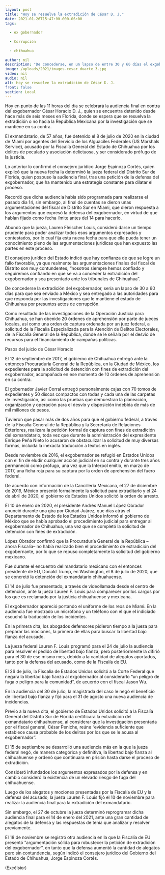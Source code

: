 ```yaml
---
layout: post
title: "Hoy se resuelve la extradición de César D. J."
date: 2021-01-26T15:47:00.000-06:00
tags:
  
  - ex gobernador
  
  - Corrupción
  
  - chihuahua
  
author: nil
description: "De concederse, en un lapso de entre 30 y 60 días el exgobernador sería enviado a México"
image: /uploads/2021/images-cesar_duarte_3.jpg
video: nil
audio: nil
alt: Hoy se resuelve la extradición de César D. J.
front: false
section: Local
---
```


Hoy en punto de las 11 horas del día se celebrará la audiencia final en contra del exgobernador César Horacio D. J., quien se encuentra detenido desde hace más de seis meses en Florida, donde se espera que se resuelva la extradición o no hacia la República Mexicana por la investigación que se mantiene en su contra.

El exmandatario, de 57 años, fue detenido el 8 de julio de 2020 en la ciudad de Miami por agentes del Servicio de los Alguaciles Federales (US Marshals Service), acusado por la Fiscalía General del Estado de Chihuahua por los delitos de peculado y asociación delictuosa, y ser considerado prófugo de la justicia.

Lo anterior lo confirmó el consejero jurídico Jorge Espinoza Cortés, quien explicó que la nueva fecha la determinó la jueza federal del Distrito Sur de Florida, quien pospuso la audiencia final, tras una petición de la defensa del exgobernador, que ha mantenido una estrategia constante para dilatar el proceso.

Recordó que dicha audiencia había sido programada para realizarse el pasado día 14, sin embargo, al final de cuentas se dieron unas argumentaciones del fiscal de Distrito Sur en Miami, que dieron respuesta a los argumentos que expresó la defensa del exgobernador, en virtud de que habían fijado como fecha límite antes del 14 para hacerlo.

Abundó que la jueza, Lauren Fleischer Louis, consideró darse un tiempo prudente para poder analizar todos esos argumentos expresados y contestados, por lo cual fija esta nueva fecha para que ella pueda tener un conocimiento pleno de las argumentaciones jurídicas que han expuesto las partes en este proceso.

El consejero jurídico del Estado indicó que hay confianza de que se logre un fallo favorable, ya que realmente las argumentaciones finales del fiscal de Distrito son muy contundentes, “nosotros siempre hemos confiado y seguiremos confiando en que se va a conceder la extradición del exgobernador y sea presentado ante los tribunales de Chihuahua”.

De concederse la extradición del exgobernador, sería un lapso de 30 a 60 días para que sea enviado a México y sea entregado a las autoridades para que responda por las investigaciones que le mantiene el estado de Chihuahua por presuntos actos de corrupción.

Como resultado de las investigaciones de la Operación Justicia para Chihuahua, se han obenido 20 órdenes de aprehensión por parte de jueces locales, así como una orden de captura ordenada por un juez federal, a solicitud de la Fiscalía Especializada para la Atención de Delitos Electorales, de la Fiscalía General de la República, donde se le señala por el desvío de recursos para el financiamiento de campañas políticas.

Pasos del juicio de César Horacio

El 12 de septiembre de 2017, el gobierno de Chihuahua entregó ante la entonces Procuraduría General de la República, en la Ciudad de México, los expedientes para la solicitud de detención con fines de extradición del exgobernador, acompañada en ese momento de 10 órdenes de aprehensión en su contra.

El gobernador Javier Corral entregó personalmente cajas con 70 tomos de expedientes y 50 discos compactos con todas y cada una de las carpetas de investigación, así como las pruebas que demuestran la planeación, organización y operación para el desvío y disposición indebida de más de mil millones de pesos.

Tuvieron que pasar más de dos años para que el gobierno federal, a través de la Fiscalía General de la República y la Secretaría de Relaciones Exteriores, realizara la petición formal de captura con fines de extradición del exmandatario, toda vez que durante la administración del expresidente Enrique Peña Nieto lo acusaron de obstaculizar la solicitud de muy diversas formas, incluida la inexacta traducción a textos en inglés.

Desde noviembre de 2016, el exgobernador se refugió en Estados Unidos con el fin de eludir cualquier acción judicial en su contra y durante tres años permaneció como prófugo, una vez que la Interpol emitió, en marzo de 2017, una ficha roja para su captura por la orden de aprehensión del fuero federal.

De acuerdo con información de la Cancillería Mexicana, el 27 de diciembre de 2019, México presentó formalmente la solicitud para extraditarlo y el 24 de abril de 2020, el gobierno de Estados Unidos solicitó la orden de arresto.

El 10 de enero de 2020, el presidente Andrés Manuel López Obrador anunció durante una gira por Ciudad Juárez, que días atrás el Departamento de Estado de los Estados Unidos informó al gobierno de México que se había aprobado el procedimiento judicial para entregar al exgobernador de Chihuahua, una vez que se completó la solicitud de detención con fines de extradición.

López Obrador confirmó que la Procuraduría General de la República –ahora Fiscalía– no había realizado bien el procedimiento de extradición del exgobernante, por lo que se repuso completamente la solicitud del gobierno mexicano.

Fue durante el encuentro del mandatario mexicano con el entonces presidente de EU, Donald Trump, en Washington, el 8 de julio de 2020, que se concretó la detención del exmandatario chihuahuense.

El 14 de julio fue presentado, a través de videollamada desde el centro de detención, ante la jueza Lauren F. Louis para comparecer por los cargos por los que es reclamado por la justicia chihuahuense y mexicana.

El exgobernador apareció portando el uniforme de los reos de Miami. En la audiencia fue mostrado un micrófono y un teléfono con el que el indiciado escuchó la traducción de los incidentes.

En la primera cita, los abogados defensores pidieron tiempo a la jueza para preparar las mociones, la primera de ellas para buscar la libertad bajo fianza del acusado.

La jueza federal Lauren F. Louis programó para el 24 de julio la audiencia para resolver el pedido de libertad bajo fianza, pero posteriormente la difirió para el 30 de ese mismo mes, debido a la cantidad de alegatos aportados, tanto por la defensa del acusado, como de la Fiscalía de EU.

El 26 de julio, la Fiscalía de Estados Unidos solicitó a la Corte Federal que negara la libertad bajo fianza al exgobernador al considerarlo “un peligro de fuga o peligro para la comunidad”, de acuerdo con el fiscal Jason Wu.

En la audiencia del 30 de julio, la magistrada del caso le negó el beneficio de libertad bajo fianza y fijó para el 31 de agosto una nueva audiencia de incidencias.

Previo a la nueva cita, el gobierno de Estados Unidos solicitó a la Fiscalía General del Distrito Sur de Florida certificara la extradición del exmandatario chihuahuense, al considerar que la investigación presentada por el fiscal general, César Peniche, reúne “evidencia suficiente que establece causa probable de los delitos por los que se le acusa al exgobernador”.

El 15 de septiembre se desarrolló una audiencia más en la que la jueza federal negó, de manera categórica y definitiva, la libertad bajo fianza al chihuahuense y ordenó que continuara en prisión hasta darse el proceso de extradición.

Consideró infundados los argumentos expresados por la defensa y en cambio consideró la existencia de un elevado riesgo de fuga del chihuahuense.

Luego de los alegatos y mociones presentadas por la Fiscalía de EU y la defensa del acusado, la jueza Lauren F. Louis fijó el 10 de noviembre para realizar la audiencia final para la extradición del exmandatario.

Sin embargo, el 27 de octubre la jueza determinó reprogramar dicha audiencia final para el 14 de enero del 2021, ante una gran cantidad de alegatos de la defensa y las respuestas de tenía que analizar y resolver previamente.

El 18 de noviembre se registró otra audiencia en la que la Fiscalía de EU presentó “argumentación sólida para robustecer la petición de extradición del exgobernador”, en tanto que la defensa aumentó la cantidad de alegatos pero sin contundencia, según indicó el consejero jurídico del Gobierno del Estado de Chihuahua, Jorge Espinoza Cortés.

(Excélsior)
